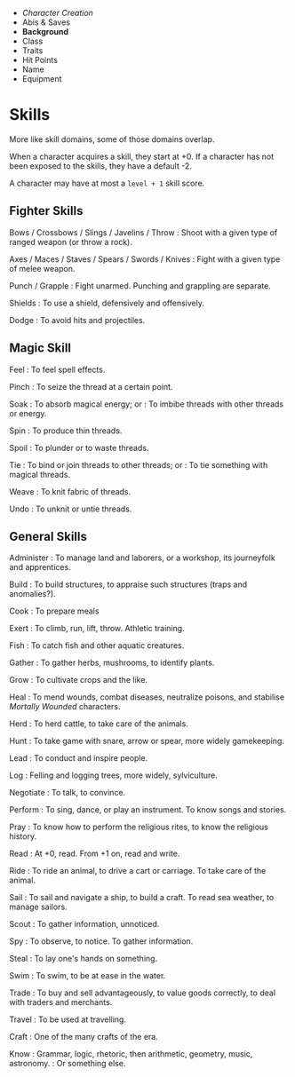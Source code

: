 
<!-- .margin.compass -->
* _Character Creation_
* Abis & Saves
* **Background**
* Class
* Traits
* Hit Points
* Name
* Equipment


<!-- <div.two-columns> -->
<!-- <div.left-column> -->

# Skills

More like skill domains, some of those domains overlap.

When a character acquires a skill, they start at +0. If a character has not been exposed to the skills, they have a default -2.

A character may have at most a `level + 1` skill score.


## Fighter Skills

Bows / Crossbows / Slings / Javelins / Throw
: Shoot with a given type of ranged weapon (or throw a rock).

Axes / Maces / Staves / Spears / Swords / Knives
: Fight with a given type of melee weapon.

Punch / Grapple
: Fight unarmed. Punching and grappling are separate.

Shields
: To use a shield, defensively and offensively.

Dodge
: To avoid hits and projectiles.


## Magic Skill

Feel
: To feel spell effects.

Pinch
: To seize the thread at a certain point.

Soak
: To absorb magical energy; or
: To imbibe threads with other threads or energy.

Spin
: To produce thin threads.

Spoil
: To plunder or to waste threads.

Tie
: To bind or join threads to other threads; or
: To tie something with magical threads.

Weave
: To knit fabric of threads.

Undo
: To unknit or untie threads.

<!-- </div.left-column> -->
<!-- <div.right-column> -->

## General Skills

Administer
: To manage land and laborers, or a workshop, its journeyfolk and apprentices.

Build
: To build structures, to appraise such structures (traps and anomalies?).

Cook
: To prepare meals

Exert
: To climb, run, lift, throw. Athletic training.

Fish
: To catch fish and other aquatic creatures.

Gather
: To gather herbs, mushrooms, to identify plants.

Grow
: To cultivate crops and the like.

Heal
: To mend wounds, combat diseases, neutralize poisons, and stabilise _Mortally Wounded_ characters.

Herd
: To herd cattle, to take care of the animals.

Hunt
: To take game with snare, arrow or spear, more widely gamekeeping.

Lead
: To conduct and inspire people.

Log
: Felling and logging trees, more widely, sylviculture.

Negotiate
: To talk, to convince.

Perform
: To sing, dance, or play an instrument. To know songs and stories.

Pray
: To know how to perform the religious rites, to know the religious history.

Read
: At +0, read. From +1 on, read and write.

Ride
: To ride an animal, to drive a cart or carriage. To take care of the animal.

Sail
: To sail and navigate a ship, to build a craft. To read sea weather, to manage sailors.

Scout
: To gather information, unnoticed.

Spy
: To observe, to notice. To gather information.

Steal
: To lay one's hands on something.

Swim
: To swim, to be at ease in the water.

Trade
: To buy and sell advantageously, to value goods correctly, to deal with traders and merchants.

Travel
: To be used at travelling.

Craft
: One of the many crafts of the era.

Know
: Grammar, logic, rhetoric, then arithmetic, geometry, music, astronomy.
: Or something else.

<!--
  craftsmen:

  * ale maker
  * weaponsmith
  * blacksmith
  * carpenter
  * lumberjack
  * charcoal maker
  * miller
  * butcher
  * baker
  * wheelwright
  * coppersmith
  * shoemaker
  * mason
  * joiner
  * miner
  * potter
  * sadler
  * stonecutter
  * tanner
  * cooper
  * shipwright
  * cabinet maker
  * rope maker
-->

<!-- </div.right-column> -->
<!-- </div.two-columns> -->

<script>

onDocumentReady(function() {
  elts('section[data-aa-title="skills"] dt')
    .forEach(function(e) {
      if ( ! (e.textContent === 'Craft' || e.textContent === 'Know')) return;
      e.classList.add('generic');
    });
});

</script>
